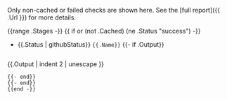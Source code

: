 Only non-cached or failed checks are shown here. See the [full report]({{ .Url }}) for more details.

{{range .Stages -}}
{{ if or (not .Cached) (ne .Status "success") -}}
* {{.Status | githubStatus}} `{{.Name}}`
  {{- if .Output}}
  ```text
{{.Output | indent 2 | unescape }}
  ```
  {{- end}}
{{- end}}
{{end -}}
